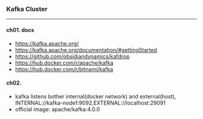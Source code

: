 ### Kafka Cluster
---


#### ch01. docs
- https://kafka.apache.org/
- https://kafka.apache.org/documentation/#gettingStarted
- https://github.com/obsidiandynamics/kafdrop
- https://hub.docker.com/r/apache/kafka
- https://hub.docker.com/r/bitnami/kafka

#### ch02. 
- kafka listens bother internal(docker network) and external(host), INTERNAL://kafka-node1:9092,EXTERNAL://localhost:29091
- official image: apache/kafka:4.0.0
